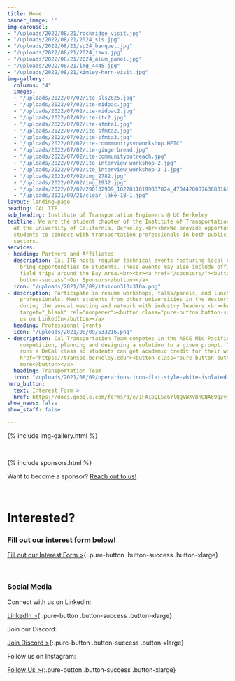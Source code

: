 ```yaml
---
title: Home
banner_image: ''
img-carousel:
- "/uploads/2022/08/21/rockridge_visit.jpg"
- "/uploads/2022/08/21/2024_sls.jpg"
- "/uploads/2022/08/21/sp24_banquet.jpg"
- "/uploads/2022/08/21/2024_isws.jpg"
- "/uploads/2022/08/21/2024_alum_panel.jpg"
- "/uploads/2022/08/21/img_4445.jpg"
- "/uploads/2022/08/21/kimley-horn-visit.jpg"
img-gallery:
  columns: "4"
  images:
  - "/uploads/2022/07/02/itc-sls2025.jpg"
  - "/uploads/2022/07/02/ite-midpac.jpg"
  - "/uploads/2022/07/02/ite-midpac2.jpg"
  - "/uploads/2022/07/02/ite-itc2.jpg"
  - "/uploads/2022/07/02/ite-sfmta1.jpg"
  - "/uploads/2022/07/02/ite-sfmta2.jpg"
  - "/uploads/2022/07/02/ite-sfmta3.jpg"
  - "/uploads/2022/07/02/ite-commmunitysvcworkshop.HEIC"
  - "/uploads/2022/07/02/ite-gingerbread.jpg"
  - "/uploads/2022/07/02/ite-communityoutreach.jpg"
  - "/uploads/2022/07/02/ite_interview_workshop-2.jpg"
  - "/uploads/2022/07/02/ite_interview_workshop-3-1.jpg"
  - "/uploads/2022/07/02/img_2782.jpg"
  - "/uploads/2022/07/02/img_1932.jpg"
  - "/uploads/2022/07/02/290132909_10228118199837824_4704420007636831696_n.jpg"
  - "/uploads/2021/09/21/clear_lake-18-1.jpg"
layout: landing-page
heading: CAL ITE
sub_heading: Institute of Transportation Engineers @ UC Berkeley
textline: We are the student chapter of the Institute of Transportation Engineers
  at the University of California, Berkeley.<br><br>We provide opportunities for interested
  students to connect with transportation professionals in both public and private
  sectors.
services:
- heading: Partners and Affiliates
  description: Cal ITE hosts regular technical events featuring local companies to
    bring opportunities to students. These events may also include office visits and
    field trips around the Bay Area.<br><br><a href="/sponsors/"><button class="pure-button
    button-success">Our Sponsors</button></a>
  icon: "/uploads/2021/08/09/itsicon310x310a.png"
- description: Participate in resume workshops, talks/panels, and lunch meetings with
    professionals. Meet students from other universities in the Western ITE district
    during the annual meeting and network with industry leaders.<br><br><a href="https://linkedin.com/company/cal-ite/"
    target="_blank" rel="noopener"><button class="pure-button button-success">Follow
    us on LinkedIn</button></a>
  heading: Professional Events
  icon: "/uploads/2021/08/09/533216.png"
- description: Cal Transportation Team competes in the ASCE Mid-Pacific Transportation
    competition, planning and designing a solution to a given prompt. The team also
    runs a DeCal class so students can get academic credit for their work. <br><br><a
    href="https://transpo.berkeley.edu"><button class="pure-button button-success">Learn
    more</button></a>
  heading: Transportation Team
  icon: "/uploads/2021/08/09/operations-icon-flat-style-white-isolated-symbol-black-your-web-site-design-app-ui-simple-process-vector-illustration-156422564.jpg"
hero_button:
  text: Interest Form >
  href: https://docs.google.com/forms/d/e/1FAIpQLSc6YlQQVWXVBnONA69gzyiJsl07GmhW5oM4gEGbh4LrxnHCFQ/viewform
show_news: false
show_staff: false

---
```

{% include img-gallery.html %}

<br>

{% include sponsors.html %}

<p class="font-bold italic py-2">Want to become a sponsor? <a href="/sponsors/">Reach out to us!</a></p>

<br>

# Interested?

### Fill out our interest form below!

[Fill out our Interest Form >](https://docs.google.com/forms/d/e/1FAIpQLSc6YlQQVWXVBnONA69gzyiJsl07GmhW5oM4gEGbh4LrxnHCFQ/viewform){:.pure-button .button-success .button-xlarge}

<br>

### Social Media

Connect with us on LinkedIn:

[LinkedIn >](https://www.linkedin.com/company/cal-ite/){:.pure-button .button-success .button-xlarge}

Join our Discord:

[Join Discord >](https://discord.gg/jyzrp7Ha44){:.pure-button .button-success .button-xlarge}

Follow us on Instagram:

[Follow Us >](https://www.instagram.com/cal_ite/){:.pure-button .button-success .button-xlarge}
